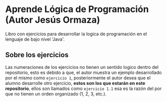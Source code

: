 # Aprende Lógica de Programación (Autor Jesús Ormaza)
Libro con ejercicios para desarrollar la logica de programación en el lenguaje de bajo nivel 'Java'.

## Sobre los ejercicios
Las numeraciones de los ejercicios no tienen un sentido logico dentro del repositorio, esto es debido a que, el autor muestra un ejemplo desarrollado por el mismo como `ejercicio 1`, posteriormente el autor desea que el alumno desarrolle otro ejercicio, **estos son los que estarán en este repositorio**, ellos son llamados como `ejercicio 1.1` esa es la razón del por que no tienen un orden organizado (1, 2, 3, etc.).
